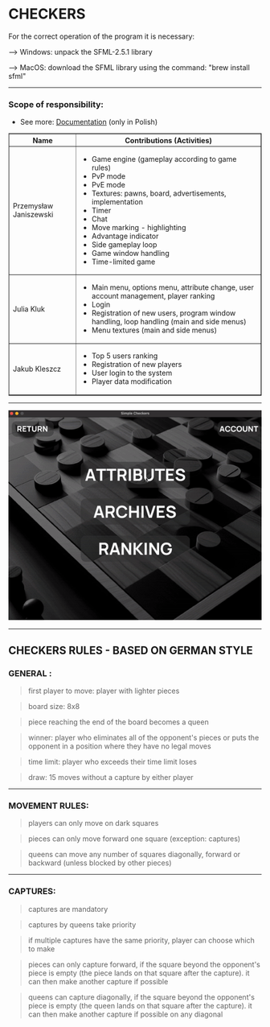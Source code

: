# CHECKERS

For the correct operation of the program it is necessary:

--> Windows: unpack the SFML-2.5.1 library

--> MacOS: download the SFML library using the command:
"brew install sfml"

---

### Scope of responsibility:

- See more: [Documentation](doc/Documentation.pdf) (only in Polish)


<table border="1">
  <thead>
    <tr>
      <th>Name</th>
      <th>Contributions (Activities)</th>
    </tr>
  </thead>
  <tbody>
    <tr>
      <td>Przemysław Janiszewski</td>
      <td>
        <ul>
          <li>Game engine (gameplay according to game rules)</li>
          <li>PvP mode</li>
          <li>PvE mode</li>
          <li>Textures: pawns, board, advertisements, implementation</li>
          <li>Timer</li>
          <li>Chat</li>
          <li>Move marking - highlighting</li>
          <li>Advantage indicator</li>
          <li>Side gameplay loop</li>
          <li>Game window handling</li>
          <li>Time-limited game</li>
        </ul>
      </td>
    </tr>
    <tr>
      <td>Julia Kluk</td>
      <td>
        <ul>
          <li>Main menu, options menu, attribute change, user account management, player ranking</li>
          <li>Login</li>
          <li>Registration of new users, program window handling, loop handling (main and side menus)</li>
          <li>Menu textures (main and side menus)</li>
        </ul>
      </td>
    </tr>
    <tr>
      <td>Jakub Kleszcz</td>
      <td>
        <ul>
          <li>Top 5 users ranking</li>
          <li>Registration of new players</li>
          <li>User login to the system</li>
          <li>Player data modification</li>
        </ul>
      </td>
    </tr>
  </tbody>
</table>

---

![Simple Checkers](doc/checkers.gif)

---

## CHECKERS RULES - BASED ON GERMAN STYLE

### GENERAL :
> first player to move: player with lighter pieces

> board size: 8x8

> piece reaching the end of the board becomes a queen

> winner: player who eliminates all of the opponent's pieces or puts the opponent in a position where they have no legal moves

> time limit: player who exceeds their time limit loses

> draw: 15 moves without a capture by either player

---

### MOVEMENT RULES:
> players can only move on dark squares

> pieces can only move forward one square (exception: captures)

> queens can move any number of squares diagonally, forward or backward (unless blocked by other pieces)

---

### CAPTURES:
> captures are mandatory

> captures by queens take priority

> if multiple captures have the same priority, player can choose which to make

> pieces can only capture forward, if the square beyond the opponent's piece is empty (the piece lands on that square after the capture). it can then make another capture if possible

> queens can capture diagonally, if the square beyond the opponent's piece is empty (the queen lands on that square after the capture). it can then make another capture if possible on any diagonal
